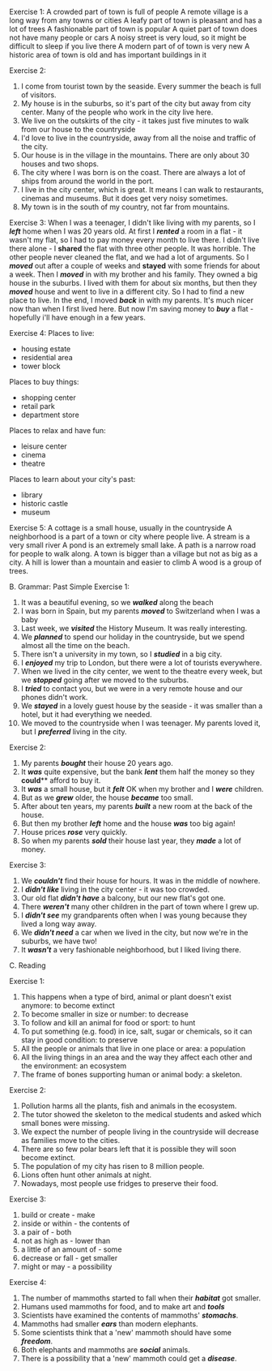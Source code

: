 Exercise 1: 
A crowded part of town is full of people
A remote village is a long way from any towns or cities
A leafy part of town is pleasant and has a lot of trees
A fashionable part of town is popular
A quiet part of town does not have many people or cars
A noisy street is very loud, so it might be difficult to sleep if you live there
A modern part of of town is very new
A historic area of town is old and has important buildings in it

Exercise 2:
1) I come from tourist town by the seaside. Every summer the beach is full of visitors.
2) My house is in the suburbs, so it's part of the city but away from city center. Many of the people who work in the city live here.
3) We live on the outskirts of the city - it takes just five minutes to walk from our house to the countryside
4) I'd love to live in the countryside, away from all the noise and traffic of the city.
5) Our house is in the village in the mountains. There are only about 30 houses and two shops.
6) The city where I was born is on the coast. There are always a lot of ships from around the world in the port.
7) I live in the city center, which is great. It means I can walk to restaurants, cinemas and museums. But it does get very noisy sometimes.
8) My town is in the south of my country, not far from mountains.

Exercise 3:
When I was a teenager, I didn't like living with my parents, so I ***left*** home when I was 20 years old.
At first I ***rented*** a room in a flat - it wasn't my flat, so I had to pay money every month to live there. I didn't live there alone - I **shared** the flat with three other people. It was horrible. The other people never cleaned the flat, and we had a lot of arguments. So I ***moved*** out after a couple of weeks and **stayed** with some friends for about a week. Then I ***moved*** in with my brother and his family. They owned a big house in the suburbs. I lived with them for about six months, but then they ***moved*** house and went to live in a different city. So I had to find a new place to live. In the end, I moved ***back*** in with my parents. It's much nicer now than when I first lived here. But now I'm saving money to ***buy*** a flat - hopefully i'll have enough in a few years.


Exercise 4:
Places to live:
- housing estate
- residential area
- tower block

Places to buy things:
- shopping center
- retail park
- department store

Places to relax and have fun:
- leisure center
- cinema
- theatre

Places to learn about your city's past:
- library
- historic castle
- museum

Exercise 5:
A cottage is a small house, usually in the countryside
A neighborhood is a part of a town or city where people live.
A stream is a very small river
A pond is an extremely small lake.
A path is a narrow road for people to walk along.
A town is bigger than a village but not as big as a city.
A hill is lower than a mountain and easier to climb
A wood is a group of trees.

B. Grammar: Past Simple
Exercise 1:
1) It was a beautiful evening, so we ***walked*** along the beach
2) I was born in Spain, but my parents ***moved*** to Switzerland when I was a baby
3) Last week, we ***visited*** the History Museum. It was really interesting.
4) We ***planned*** to spend our holiday in the countryside, but we spend almost all the time on the beach.
5) There isn't a university in my town, so I ***studied*** in a big city.
6) I ***enjoyed*** my trip to London, but there were a lot of tourists everywhere.
7) When we lived in the city center, we went to the theatre every week, but we ***stopped*** going after we moved to the suburbs.
8) I ***tried*** to contact you, but we were in a very remote house and our phones didn't work.
9) We ***stayed*** in a lovely guest house by the seaside - it was smaller than a hotel, but it had everything we needed.
10) We moved to the countryside when I was teenager. My parents loved it, but I ***preferred*** living in the city.

Exercise 2:
1) My parents ***bought*** their house 20 years ago.
2) It ***was*** quite expensive, but the bank ***lent*** them half the money so they **could**** afford to buy it.
3) It ***was*** a small house, but it ***felt*** OK when my brother and I ***were*** children.
4) But as we ***grew*** older, the house ***became*** too small.
5) After about ten years, my parents ***built*** a new room at the back of the house.
6) But then my brother ***left*** home and the house ***was*** too big again!
7) House prices ***rose*** very quickly.
8) So when my parents ***sold*** their house last year, they ***made*** a lot of money.

Exercise 3: 
1) We ***couldn't*** find their house for hours. It was in the middle of nowhere.
2) I ***didn't like*** living in the city center - it was too crowded.
3) Our old flat ***didn't have*** a balcony, but our new flat's got one.
4) There ***weren't*** many other children in the part of town where I grew up.
5) I ***didn't see*** my grandparents often when I was young because they lived a long way away.
6) We ***didn't need*** a car when we lived in the city, but now we're in the suburbs, we have two!
7) It ***wasn't*** a very fashionable neighborhood, but I liked living there.

C. Reading

Exercise 1: 
1. This happens when a type of bird, animal or plant doesn't exist anymore: to become extinct
2. To become smaller in size or number: to decrease
3. To follow and kill an animal for food or sport: to hunt
4. To put something (e.g. food) in ice, salt, sugar or chemicals, so it can stay in good condition: to preserve
5. All the people or animals that live in one place or area: a population
6. All the living things in an area and the way they affect each other and the environment: an ecosystem
7. The frame of bones supporting human or animal body: a skeleton.

Exercise 2: 
1) Pollution harms all the plants, fish and animals in the ecosystem.
2) The tutor showed the skeleton to the medical students and asked which small bones were missing.
3) We expect the number of people living in the countryside will decrease as families move to the cities.
4) There are so few polar bears left that it is possible they will soon become extinct.
5) The population of my city has risen to 8 million people.
6) Lions often hunt other animals at night.
7) Nowadays, most people use fridges to preserve their food.

Exercise 3:
1) build or create - make
2) inside or within - the contents of
3) a pair of - both
4) not as high as - lower than
5) a little of an amount of - some
6) decrease or fall - get smaller
7) might or may - a possibility

Exercise 4:
1) The number of mammoths started to fall when their ***habitat*** got smaller.
2) Humans used mammoths for food, and to make art and ***tools***
3) Scientists have examined the contents of mammoths' ***stomachs***.
4) Mammoths had smaller ***ears*** than modern elephants.
5) Some scientists think that a 'new' mammoth should have some ***freedom***.
6) Both elephants and mammoths are ***social*** animals.
7) There is a possibility that a 'new' mammoth could get a ***disease***.

